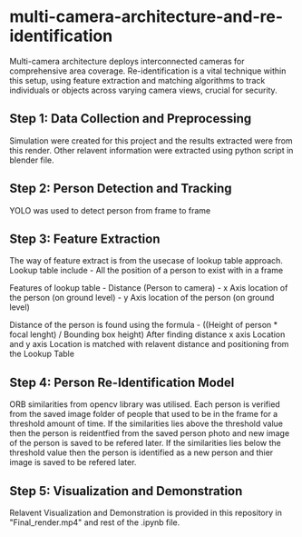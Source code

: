 # multi-camera-architecture-and-re-identification
Multi-camera architecture deploys interconnected cameras for comprehensive area coverage. Re-identification is a vital technique within this setup, using feature extraction and matching algorithms to track individuals or objects across varying camera views, crucial for security.



## Step 1: Data Collection and Preprocessing 

Simulation were created for this project and the results extracted were from this render. Other relavent information were extracted using python script in blender file.


## Step 2: Person Detection and Tracking

YOLO was used to detect person from frame to frame


## Step 3: Feature Extraction

The way of feature extract is from the usecase of lookup table approach.
Lookup table include - All the position of a person to exist with in a frame

Features of lookup table
          - Distance (Person to camera)
          - x Axis location of the person (on ground level)
          - y Axis location of the person (on ground level)

Distance of the person is found using the formula - ((Height of person * focal lenght) / Bounding box height)
After finding distance x axis Location and y axis Location is matched with relavent distance and positioning from the Lookup Table


## Step 4: Person Re-Identification Model

ORB similarities from opencv library was utilised.
Each person is verified from the saved image folder of people that used to be in the frame for a threshold amount of time.
If the similarities lies above the threshold value then the person is reidentfied from the saved person photo and new image of the person is saved to be refered later.
If the similarities lies below the threshold value then the person is identified as a new person and thier image is saved to be refered later.

## Step 5: Visualization and Demonstration

Relavent Visualization and Demonstration is provided in this repository in "Final_render.mp4" and rest of the .ipynb file.
